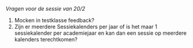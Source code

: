 *Vragen voor de sessie van 20/2*

1. Mocken in testklasse feedback?
2. Zijn er meerdere Sessiekalenders per jaar of is het maar 1 sessiekalender per academiejaar en kan dan een sessie op meerdere kalenders terechtkomen?
